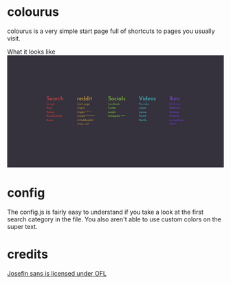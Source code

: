 # colourus
colourus is a very simple start page full of shortcuts to pages you usually visit.

What it looks like
![Example](.gh/colourus.png "example image")

# config
The config.js is fairly easy to understand if you take a look at the first search category in the file.
You also aren't able to use custom colors on the super text.

# credits
[Josefin sans is licensed under OFL](http://scripts.sil.org/cms/scripts/page.php?site_id=nrsi&id=OFL_web)
